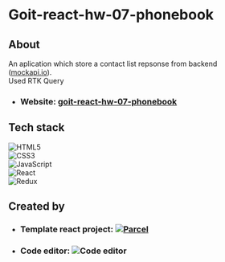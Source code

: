 # Goit-react-hw-07-phonebook

## About
An aplication which store a contact list repsonse from backend ([mockapi.io](https://mockapi.io/)).<br>
Used RTK Query

- ### Website: [goit-react-hw-07-phonebook](https://phonebook-react-redux-rtkquery-mm.netlify.app/)

## Tech stack
![HTML5](https://img.shields.io/badge/html5-%23E34F26.svg?style=for-the-badge&logo=html5&logoColor=white)<br>
![CSS3](https://img.shields.io/badge/css3-%231572B6.svg?style=for-the-badge&logo=css3&logoColor=white)<br>
![JavaScript](https://img.shields.io/badge/javascript-%23323330.svg?style=for-the-badge&logo=javascript&logoColor=%23F7DF1E)<br>
![React](https://img.shields.io/badge/react-%2320232a.svg?style=for-the-badge&logo=react&logoColor=%2361DAFB)<br>
![Redux](https://img.shields.io/badge/redux-%23593d88.svg?style=for-the-badge&logo=redux&logoColor=white)

## Created by 
   - ### Template react project: [![Parcel](https://badges.aleen42.com/src/parcel.svg)](https://github.com/goitacademy/react-homework-template/blob/main/README.pl.md) <br>
- ### Code editor: ![Code editor](https://badges.aleen42.com/src/visual_studio_code.svg)

